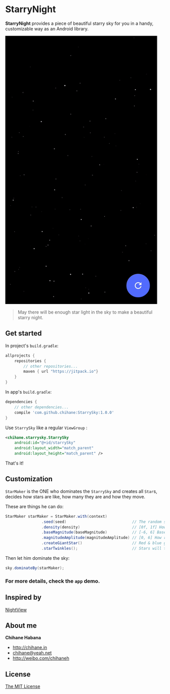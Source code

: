 # StarryNight

**StarryNight** provides a piece of beautiful starry sky for you in a handy, customizable way as an Android library.

![image](/sample/sample1.gif)

> May there will be enough star light in the sky to make a beautiful starry night.

## Get started

In project's `build.gradle`:

```groovy
allprojects {
    repositories {
        // other repositories...
        maven { url "https://jitpack.io"}
    }
}
```

In app's `build.gradle`:

```groovy
dependencies {
    // other dependencies...
    compile 'com.github.chihane:StarrySky:1.0.0'
}
```

Use `StarrySky` like a regular `ViewGroup` :

```xml
<chihane.starrysky.StarrySky
    android:id="@+id/starrySky"
    android:layout_width="match_parent"
    android:layout_height="match_parent" />
```

That's it!

## Customization

`StarMaker` is the ONE who dominates the `StarrySky` and creates all `Star`s, decides how stars are like, how many they are and how they move.

These are things he can do:

```java
StarMaker starMaker = StarMaker.with(context)
                .seed(seed)                             // The random seed
                .density(density)                       // [0f, 1f] How many stars there should be
                .baseMagnitude(baseMagnitude)           // [-6, 6] Base point of stars' luminance
                .magnitudeAmplitude(magnitudeAmplitude) // [0, 6] How random stars' luminance will be
                .createGiantStar()                      // Red & blue giant stars will be created 
                .starTwinkles();                        // Stars will twinkle
```

Then let him dominate the sky:

```java
sky.dominateBy(starMaker);
```

### For more details, check the `app` demo. 

## Inspired by

[NightView](https://github.com/Boris-Em/NightView)

## About me

**Chihane Habana**

- <http://chihane.in>
- <chihane@yeah.net>
- <http://weibo.com/chihaneh>

## License

[The MIT License](http://chihane.in/license)